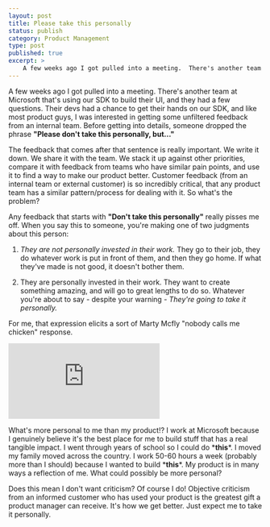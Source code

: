 ```yaml
---
layout: post
title: Please take this personally
status: publish
category: Product Management
type: post
published: true
excerpt: >
    A few weeks ago I got pulled into a meeting.  There's another team at Microsoft that's using our SDK to build their UI, and they had a few questions. Their devs had a chance to get their hands on our SDK, and like most product guys, I was interested in getting some unfiltered feedback from an internal team.  Before getting into details, someone dropped the phrase "Please don't take this personally, but..."
---
```


A few weeks ago I got pulled into a meeting.  There's another team at Microsoft that's using our SDK to build their UI, and they had a few questions. Their devs had a chance to get their hands on our SDK, and like most product guys, I was interested in getting some unfiltered feedback from an internal team.  Before getting into details, someone dropped the phrase **"Please don't take this personally, but..."**

The feedback that comes after that sentence is really important.  We write it down.  We share it with the team.  We stack it up against other priorities, compare it with feedback from teams who have similar pain points, and use it to find a way to make our product better.  Customer feedback (from an internal team or external customer) is so incredibly critical, that any product team has a similar pattern/process for dealing with it. So what's the problem?

Any feedback that starts with **"Don't take this personally"** really pisses me off. When you say this to someone, you're making one of two judgments about this person:

1. *They are not personally invested in their work.* They go to their job, they do whatever work is put in front of them, and then they go home.  If what they've made is not good, it doesn't bother them.

2. They are personally invested in their work.  They want to create something amazing, and will go to great lengths to do so. Whatever you're about to say - despite your warning - *They're going to take it personally.*

For me, that expression elicits a sort of Marty Mcfly "nobody calls me chicken" response.

<div class='embed-container'><iframe title="Nobody calls me chicken" src="https://www.youtube.com/embed/gKosmXx1gkc?start=26" frameborder="0" allowfullscreen></iframe></div>

What's more personal to me than my product!?  I work at Microsoft because I genuinely believe it's the best place for me to build stuff that has a real tangible impact.  I went through years of school so I could do \***this**\*.  I moved my family moved across the country.  I work 50-60 hours a week (probably more than I should) because I wanted to build \***this**\*. My product is in many ways a reflection of me.  What could possibly be more personal?

Does this mean I don't want criticism?  Of course I do!  Objective criticism from an informed customer who has used your product is the greatest gift a product manager can receive. It's how we get better. Just expect me to take it personally.


